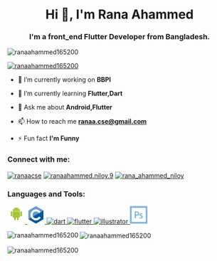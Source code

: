 <h1 align="center">Hi 👋, I'm Rana Ahammed</h1>
<h3 align="center">I'm a front_end Flutter Developer from Bangladesh.</h3>

<p align="left"> <img src="https://komarev.com/ghpvc/?username=ranaahammed165200&label=Profile%20views&color=0e75b6&style=flat" alt="ranaahammed165200" /> </p>

<p align="left"> <a href="https://github.com/ryo-ma/github-profile-trophy"><img src="https://github-profile-trophy.vercel.app/?username=ranaahammed165200" alt="ranaahammed165200" /></a> </p>

- 🔭 I’m currently working on **BBPI**

- 🌱 I’m currently learning **Flutter,Dart**

- 💬 Ask me about **Android,Flutter**

- 📫 How to reach me **ranaa.cse@gmail.com**

- ⚡ Fun fact **I'm Funny**

<h3 align="left">Connect with me:</h3>
<p align="left">
<a href="https://linkedin.com/in/ranaacse" target="blank"><img align="center" src="https://raw.githubusercontent.com/rahuldkjain/github-profile-readme-generator/master/src/images/icons/Social/linked-in-alt.svg" alt="ranaacse" height="30" width="40" /></a>
<a href="https://fb.com/ranaahammed.niloy.9" target="blank"><img align="center" src="https://raw.githubusercontent.com/rahuldkjain/github-profile-readme-generator/master/src/images/icons/Social/facebook.svg" alt="ranaahammed.niloy.9" height="30" width="40" /></a>
<a href="https://instagram.com/rana_ahammed_niloy" target="blank"><img align="center" src="https://raw.githubusercontent.com/rahuldkjain/github-profile-readme-generator/master/src/images/icons/Social/instagram.svg" alt="rana_ahammed_niloy" height="30" width="40" /></a>
</p>

<h3 align="left">Languages and Tools:</h3>
<p align="left"> <a href="https://developer.android.com" target="_blank" rel="noreferrer"> <img src="https://raw.githubusercontent.com/devicons/devicon/master/icons/android/android-original-wordmark.svg" alt="android" width="40" height="40"/> </a> <a href="https://www.cprogramming.com/" target="_blank" rel="noreferrer"> <img src="https://raw.githubusercontent.com/devicons/devicon/master/icons/c/c-original.svg" alt="c" width="40" height="40"/> </a> <a href="https://dart.dev" target="_blank" rel="noreferrer"> <img src="https://www.vectorlogo.zone/logos/dartlang/dartlang-icon.svg" alt="dart" width="40" height="40"/> </a> <a href="https://flutter.dev" target="_blank" rel="noreferrer"> <img src="https://www.vectorlogo.zone/logos/flutterio/flutterio-icon.svg" alt="flutter" width="40" height="40"/> </a> <a href="https://www.adobe.com/in/products/illustrator.html" target="_blank" rel="noreferrer"> <img src="https://www.vectorlogo.zone/logos/adobe_illustrator/adobe_illustrator-icon.svg" alt="illustrator" width="40" height="40"/> </a> <a href="https://www.photoshop.com/en" target="_blank" rel="noreferrer"> <img src="https://raw.githubusercontent.com/devicons/devicon/master/icons/photoshop/photoshop-line.svg" alt="photoshop" width="40" height="40"/> </a> </p>

<p><img align="left" src="https://github-readme-stats.vercel.app/api/top-langs?username=ranaahammed165200&show_icons=true&locale=en&layout=compact" alt="ranaahammed165200" /></p>

<p>&nbsp;<img align="center" src="https://github-readme-stats.vercel.app/api?username=ranaahammed165200&show_icons=true&locale=en" alt="ranaahammed165200" /></p>

<p><img align="center" src="https://github-readme-streak-stats.herokuapp.com/?user=ranaahammed165200&" alt="ranaahammed165200" /></p>

